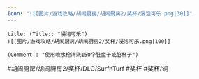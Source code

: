 ```yaml
---
Icon: "![[图片/游戏攻略/胡闹厨房/胡闹厨房2/奖杯/浸泡可乐.png|30]]"
---
```

```ad-common-bronze-trophy
title: (Title:: "浸泡可乐")
![[图片/游戏攻略/胡闹厨房/胡闹厨房2/奖杯/浸泡可乐.png|100]]

(Comment:: "使用喷水枪清洗150个脏盘子或脏杯子")
```

#胡闹厨房/胡闹厨房2/奖杯/DLC/SurfnTurf #奖杯 #奖杯/铜
